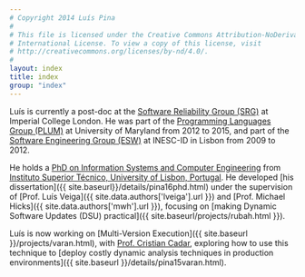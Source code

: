 ```yaml
---
# Copyright 2014 Luís Pina
#
# This file is licensed under the Creative Commons Attribution-NoDerivatives 4.0
# International License. To view a copy of this license, visit
# http://creativecommons.org/licenses/by-nd/4.0/.
#
layout: index
title: index
group: "index"
---
```

Luís is currently a post-doc at the [Software Reliability Group
(SRG)](https://srg.doc.ic.ac.uk/) at Imperial College London. He was part of the
[Programming Languages Group (PLUM)](https://www.cs.umd.edu/projects/PL/) at
University of Maryland from 2012 to 2015, and part of the [Software Engineering
Group (ESW)](http://www.inesc-id.pt/group.php?grp=II03) at INESC-ID in Lisbon
from 2009 to 2012.

He holds a [PhD on Information Systems and Computer
Engineering](https://fenix.tecnico.ulisboa.pt/cursos/deic?locale=en_EN) from
[Instituto Superior Técnico, University of Lisbon,
Portugal](http://tecnico.ulisboa.pt/en).  He developed
[his dissertation]({{ site.baseurl}}/details/pina16phd.html)
under the supervision of [Prof. Luís Veiga]({{ site.data.authors['lveiga'].url }})
and [Prof. Michael Hicks]({{ site.data.authors['mwh'].url }}),
focusing on [making Dynamic Software Updates (DSU) practical]({{ site.baseurl/projects/rubah.html }}).

Luís is now working on [Multi-Version Execution]({{ site.baseurl }}/projects/varan.html),
with [Prof. Cristian Cadar](http://www.doc.ic.ac.uk/~cristic/),
exploring how to use this technique
to [deploy costly dynamic analysis techniques in production environments]({{ site.baseurl }}/details/pina15varan.html).
